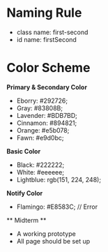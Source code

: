 # Naming Rule

- class name: first-second
- id name: firstSecond

# Color Scheme

**Primary & Secondary Color**

- Eborry: #292726;
- Gray: #83808B;
- Lavender: #BDB7BD;
- Cinnamon: #894821;
- Orange: #e5b078;
- Fawn: #e9d0bc;

**Basic Color**

- Black: #222222;
- White: #eeeeee;
- Lightblue: rgb(151, 224, 248);

**Notify Color**

- Flamingo: #E8583C; // Error

** Midterm **

- A working prototype
- All page should be set up

